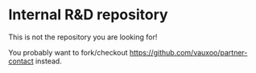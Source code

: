 Internal R&D repository
=======================
 
This is not the repository you are looking for!
 
You probably want to fork/checkout https://github.com/vauxoo/partner-contact instead.
